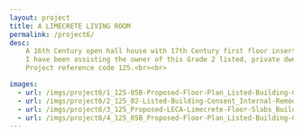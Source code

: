 ```yaml
---
layout: project
title: A LIMECRETE LIVING ROOM
permalink: /project6/
desc:
    A 16th Century open hall house with 17th Century first floor insertion.<br><br>
    I have been assisting the owner of this Grade 2 listed, private dwelling, submitting a Building Notice of a Limecrete floor slab; attaining Listed Building Consent approval for remodelling part of a modern extension;  and am currently clearing planning conditions and providing manufacture drawn details for a bespoke, metal frame, leaded light window.<br><br>
    Project reference code 125.<br><br>

images:
  - url: /imgs/project6/1_125-05B-Proposed-Floor-Plan_Listed-Building-Consent_Internal-Remodelling_DT.jpg
  - url: /imgs/project6/2_125_02-Listed-Building-Consent_Internal-Remodelling_DT.jpg
  - url: /imgs/project6/3_125_Proposed-LECA-Limecrete-Floor-Slabs_Building-Regaulations_Building-Notice_Grade-2-Listed-Building_DT.jpg
  - url: /imgs/project6/4_125_05B_Proposed-Floor-Plan_Listed-Building-Consent_Internal-Remodelling_DT.jpg
---
```

